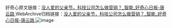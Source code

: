 好奇心原文链接：[没人爱的父亲节，科技公司怎么做营销？_智能_好奇心日报-唐云路 ](https://www.qdaily.com/articles/11073.html)
WebArchive归档链接：[没人爱的父亲节，科技公司怎么做营销？_智能_好奇心日报-唐云路 ](http://web.archive.org/web/20190623163642/https://www.qdaily.com/articles/11073.html)
![image](http://ww3.sinaimg.cn/large/007d5XDply1g3wcp9g0ilj30u0atq7wi)